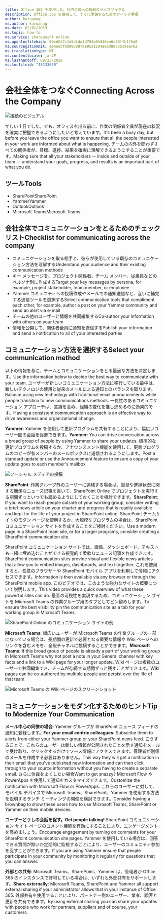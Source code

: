 ```yaml
---
title: Office 365 を使用した、社内全体への接続のライフサイクル
description: Office 365 を使用して、すぐに準備するためのクイック手順
author: karuanag
ms.author: karuanag
ms.date: 02/01/2019
ms.topic: how-to
ms.service: sharepoint online
ms.openlocfilehash: 09cd657c1e5d1de4d794e03d36ee6c38ffbff6a0
ms.sourcegitcommit: ee4aebf60893887ae95a1294a9ad8975539ea762
ms.translationtype: MT
ms.contentlocale: ja-JP
ms.lasthandoff: 09/23/2020
ms.locfileid: "48233659"
---
```

# <a name="connecting-across-the-company"></a><span data-ttu-id="cf2f9-103">会社全体をつなぐ</span><span class="sxs-lookup"><span data-stu-id="cf2f9-103">Connecting Across the Company</span></span>

![接続のビジュアル](media/ditl_crosscompany.png)

<span data-ttu-id="cf2f9-105">忙しい 1 日でした。でも、オフィスを出る前に、作業の関係者全員が現在の状況を確実に把握できるようにしたいと考えています。</span><span class="sxs-lookup"><span data-stu-id="cf2f9-105">It's been a busy day, but before you leave the office you want to ensure that all the people interested in your work are informed about what is happening.</span></span> <span data-ttu-id="cf2f9-106">チームの内外を問わずすべての関係者が、目標、進捗、結果を確実に理解できるようにすることが重要です。</span><span class="sxs-lookup"><span data-stu-id="cf2f9-106">Making sure that all your stakeholders -- inside and outside of your team -- understand your goals, progress, and results is an important part of what you do.</span></span>  

## <a name="tools"></a><span data-ttu-id="cf2f9-107">ツール</span><span class="sxs-lookup"><span data-stu-id="cf2f9-107">Tools</span></span>
- <span data-ttu-id="cf2f9-108">SharePoint</span><span class="sxs-lookup"><span data-stu-id="cf2f9-108">SharePoint</span></span>
- <span data-ttu-id="cf2f9-109">Yammer</span><span class="sxs-lookup"><span data-stu-id="cf2f9-109">Yammer</span></span>
- <span data-ttu-id="cf2f9-110">Outlook</span><span class="sxs-lookup"><span data-stu-id="cf2f9-110">Outlook</span></span>
- <span data-ttu-id="cf2f9-111">Microsoft Teams</span><span class="sxs-lookup"><span data-stu-id="cf2f9-111">Microsoft Teams</span></span> 

## <a name="checklist-for-communicating-across-the-company"></a><span data-ttu-id="cf2f9-112">会社全体でコミュニケーションをとるためのチェックリスト</span><span class="sxs-lookup"><span data-stu-id="cf2f9-112">Checklist for communicating across the company</span></span>
- <span data-ttu-id="cf2f9-113">コミュニケーションを取る相手と、彼らが使用している既存のコミュニケーション方法を理解する</span><span class="sxs-lookup"><span data-stu-id="cf2f9-113">Understand your audience and their existing communication methods</span></span>
- <span data-ttu-id="cf2f9-114">キー メッセージを、プロジェクト関係者、チーム メンバー、従業員などのペルソナ別に作成する</span><span class="sxs-lookup"><span data-stu-id="cf2f9-114">Target your key messages by persona, for example, project stakeholder, team member, or employee</span></span>
- <span data-ttu-id="cf2f9-115">Yammer コミュニティへの投稿作成やメールでの通知送信など、互いに補完する通信ツールを選択する</span><span class="sxs-lookup"><span data-stu-id="cf2f9-115">Select communication tools that compliment each other, for example, author a post on your Yammer community and send an alert via e-mail</span></span> 
- <span data-ttu-id="cf2f9-116">チームの他のユーザーと情報を共同編集する</span><span class="sxs-lookup"><span data-stu-id="cf2f9-116">Co-author your information with others on your team</span></span>
- <span data-ttu-id="cf2f9-117">情報を公開して、関係者全員に通知を送信する</span><span class="sxs-lookup"><span data-stu-id="cf2f9-117">Publish your information and send a notification to all of your interested parties</span></span> 
 
## <a name="select-your-communication-method"></a><span data-ttu-id="cf2f9-118">コミュニケーション方法を選択する</span><span class="sxs-lookup"><span data-stu-id="cf2f9-118">Select your communication method</span></span>
<span data-ttu-id="cf2f9-119">以下の情報を基に、チームとコミュニケーションをとる最適な方法を決定します。</span><span class="sxs-lookup"><span data-stu-id="cf2f9-119">Use the information below to decide the best way to communicate with your team.</span></span> <span data-ttu-id="cf2f9-120">ユーザーが新しいコミュニケーション方法に移行している最中は、新しいテクノロジの使用と従来のメールによる通知とのバランスを取ります。</span><span class="sxs-lookup"><span data-stu-id="cf2f9-120">Balance using new technology with traditional email announcements while people transition to new communications methods.</span></span> <span data-ttu-id="cf2f9-121">一貫性のあるコミュニケーション アプローチは、意識を高め、組織の変化を推し進めるのに効果的です。</span><span class="sxs-lookup"><span data-stu-id="cf2f9-121">Having a consistent communication approach is an effective way to drive awareness and organizational change.</span></span> 

<span data-ttu-id="cf2f9-122">**Yammer**: Yammer を使用して更新プログラムを共有することにより、幅広いユーザー間の会話を促進できます。</span><span class="sxs-lookup"><span data-stu-id="cf2f9-122">**Yammer**: You can drive conversation across a broad group of people by using Yammer to share your updates.</span></span> <span data-ttu-id="cf2f9-123">標準的な更新プログラムを投稿するか、アナウンスメント機能を使用して、更新プログラムのコピーが各メンバーのメールボックスに送信されるようにします。</span><span class="sxs-lookup"><span data-stu-id="cf2f9-123">Post a standard update or use the Announcement feature to ensure a copy of your update goes to each member's mailbox.</span></span> 

![ソーシャル メディアの投稿](media/ditl_IT-Service-News.png)

<span data-ttu-id="cf2f9-125">**SharePoint**: 作業グループ外のユーザーに連絡する場合は、憲章や進捗状況に関する簡潔なニュース記事を書いて、SharePoint Online でプロジェクトを実行する期間ずっといつでも読めるようにしておくことを検討できます。</span><span class="sxs-lookup"><span data-stu-id="cf2f9-125">**SharePoint**: If you want to reach people outside of your  working group, consider writing a brief news article on your charter and progress that is readily available and kept for the life of your project in SharePoint online.</span></span> <span data-ttu-id="cf2f9-126">SharePoint チームサイトのモダン ページを使用するか、大規模なプログラムの場合は、SharePoint コミュニケーション サイトを作成することをご検討ください。</span><span class="sxs-lookup"><span data-stu-id="cf2f9-126">Use a modern page in a SharePoint team site, or for a larger programs, consider creating a SharePoint communication site.</span></span> 

<span data-ttu-id="cf2f9-127">SharePoint コミュニケーション サイトでは、画像、ダッシュボード、テキストも一緒に埋め込むことができる視覚的で柔軟なニュース記事を作成できます。</span><span class="sxs-lookup"><span data-stu-id="cf2f9-127">SharePoint communication sites provide visual and flexible news articles that allow you to embed images, dashboards, and text together.</span></span> <span data-ttu-id="cf2f9-128">これを使用すると、任意のブラウザーや SharePoint モバイル アプリを利用して情報にアクセスできます。</span><span class="sxs-lookup"><span data-stu-id="cf2f9-128">Information is then available via any browser or through the SharePoint mobile app.</span></span> <span data-ttu-id="cf2f9-129">このビデオでは、このような強力なサイトの概要について説明します。</span><span class="sxs-lookup"><span data-stu-id="cf2f9-129">This video provides a quick overview of what these powerful sites can do.</span></span> <span data-ttu-id="cf2f9-130">最善の可視性を実現するため、コミュニケーション サイトを Microsoft Teams の作業グループ用のタブとしてピン留めします。</span><span class="sxs-lookup"><span data-stu-id="cf2f9-130">To ensure the best visibility pin the communication site as a tab for your working group in Microsoft Teams.</span></span>

![SharePoint Online のコミュニケーション サイトの例](media/ditl_Comm-Site.png)

<span data-ttu-id="cf2f9-132">**Microsoft Teams**: 幅広いユーザーが Microsoft Teams の作業グループの一部になっている場合は、長期間の更新で必要となる重要な情報や Wiki ページへのリンクを含むメモを、全般チャネルに投稿することができます。</span><span class="sxs-lookup"><span data-stu-id="cf2f9-132">**Microsoft Teams**:  If this broad group of people is already a part of your working group in Microsoft Teams why not post a note in your General channel with key facts and a link to a Wiki page for your longer update.</span></span>  <span data-ttu-id="cf2f9-133">Wiki ページは複数のユーザーで共同編集でき、チームが存続する期間ずっと残すことができます。</span><span class="sxs-lookup"><span data-stu-id="cf2f9-133">Wiki pages can be co-authored by multiple people and persist over the life of that team.</span></span> 

![Microsoft Teams の Wiki ページのスクリーンショット](media/ditl_Teams-Wiki.png)

## <a name="tip-to-modernize-your-communication"></a><span data-ttu-id="cf2f9-135">コミュニケーションをモダン化するためのヒント</span><span class="sxs-lookup"><span data-stu-id="cf2f9-135">Tip to Modernize Your Communication</span></span>

<span data-ttu-id="cf2f9-136">**メール中心の同僚の場合**: Yammer グループか SharePoint ニュース フィードの通知に登録します。</span><span class="sxs-lookup"><span data-stu-id="cf2f9-136">**For your email centric colleagues**: Subscribe them to alerts from either your Yammer group or your SharePoint news feed.</span></span>  <span data-ttu-id="cf2f9-137">こうすることで、これらのユーザーは新しい情報が公開されたことを示す通知をメールで受け取り、クリックするだけでソース情報にアクセスできます。管理者が別個のメールを作成する必要はありません。</span><span class="sxs-lookup"><span data-stu-id="cf2f9-137">This way they will get a notification in their email that you've published new information and can then click through to your source information without you having to create a separate email.</span></span>  <span data-ttu-id="cf2f9-138">さらに体裁をよくしたい場合</span><span class="sxs-lookup"><span data-stu-id="cf2f9-138">Want to get snazzy?</span></span>  <span data-ttu-id="cf2f9-139">Microsoft Flow や PowerApps を使用して通知をカスタマイズできます。</span><span class="sxs-lookup"><span data-stu-id="cf2f9-139">Customize the notification with Microsoft Flow or PowerApps.</span></span> <span data-ttu-id="cf2f9-140">これらのユーザーに対して、モバイル デバイスで Microsoft Teams、SharePoint、Yammer を使用する方法を説明するランチ ミーティングの開催を検討できます。</span><span class="sxs-lookup"><span data-stu-id="cf2f9-140">Consider having a brownbag to show these users how to use Microsoft Teams, SharePoint or Yammer on their mobile devices.</span></span> 

<span data-ttu-id="cf2f9-141">**ユーザーどうしの会話を促す。**</span><span class="sxs-lookup"><span data-stu-id="cf2f9-141">**Get people talking!**</span></span> <span data-ttu-id="cf2f9-142">SharePoint コミュニケーション サイト ページのコメント機能を有効にすることにより、エンゲージメントを高めましょう。</span><span class="sxs-lookup"><span data-stu-id="cf2f9-142">Encourage engagement by turning on comments for your SharePoint communication site pages.</span></span>  <span data-ttu-id="cf2f9-143">Yammer を使用している場合は、回答できる質問が無いか定期的に監視することにより、ユーザーのコミュニティ参加を促すことができます。</span><span class="sxs-lookup"><span data-stu-id="cf2f9-143">If you are using Yammer ensure that people participate in your community by monitoring it regularly for questions that you can answer.</span></span> 

<span data-ttu-id="cf2f9-144">**外部との共有**: Microsoft Teams、SharePoint、Yammer は、管理者が Office 365 のインスタンスで許可している場合は、いずれも外部共有をサポートします。</span><span class="sxs-lookup"><span data-stu-id="cf2f9-144">**Share externally**:  Microsoft Teams, SharePoint and Yammer all support external sharing if your administrator allows that in your instance of Office 365.</span></span>  <span data-ttu-id="cf2f9-145">外部共有を使用することにより、パートナー側のユーザー、業者、顧客と更新を共有できます。</span><span class="sxs-lookup"><span data-stu-id="cf2f9-145">By using external sharing you can share your updates with people who work for partners, suppliers and of course, your customers.</span></span>